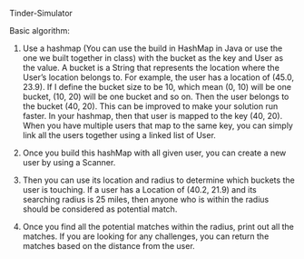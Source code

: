 Tinder-Simulator

Basic   algorithm:
1. Use   a   hashmap   (You   can   use   the   build   in   HashMap   in   Java   or   use   the   one   we   built together   in   class)   with   the   bucket   as   the   key   and   User   as   the   value.   A   bucket   is   a   String that   represents   the   location   where   the   User’s   location   belongs   to.
For   example,   the   user   has   a   location   of   (45.0,   23.9).   If   I   define   the   bucket   size   to be   10,   which   mean   (0,   10)   will   be   one   bucket,   (10,   20)   will   be   one   bucket   and   so   on. Then   the   user   belongs   to   the   bucket   (40,   20).    This   can   be   improved   to   make   your solution   run   faster.
In   your   hashmap,   then   that   user   is   mapped   to   the   key   (40,   20).   When   you   have multiple   users   that   map   to   the   same   key,   you   can   simply   link   all   the   users   together   using a   linked   list   of   User.
2. Once   you   build   this   hashMap   with   all   given   user,   you   can   create   a   new   user   by   using   a Scanner.
  
3. Then   you   can   use   its   location   and   radius   to   determine   which   buckets   the   user   is touching.   If   a   user   has   a   Location   of   (40.2,   21.9)   and   its   searching   radius   is   25   miles, then   anyone   who   is   within   the   radius   should   be   considered   as   potential   match.
4. Once   you   find   all   the   potential   matches   within   the   radius,   print   out   all   the   matches.   If   you are   looking   for   any   challenges,   you   can   return   the   matches   based   on   the   distance   from the   user.
